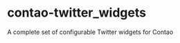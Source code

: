 contao-twitter_widgets
======================

A complete set of configurable Twitter widgets for Contao